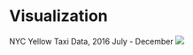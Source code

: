 # Visualization 
NYC Yellow Taxi Data, 2016 July - December
![](https://github.com/ostwind/visualization/blob/master/total_trips.png)
